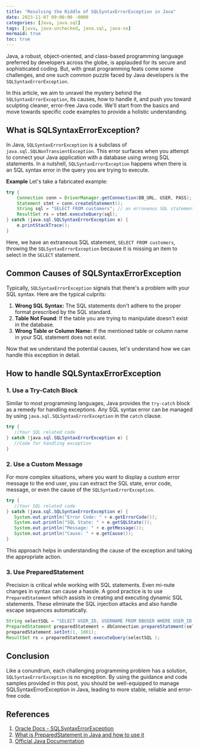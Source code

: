 ```yaml
---
title: "Resolving the Riddle of SQLSyntaxErrorException in Java"
date: 2023-11-07 09:00:00 -0000
categories: [Java, java.sql]
tags: [java, java-unchecked, java.sql, java-se]
mermaid: true
toc: true
---
```



Java, a robust, object-oriented, and class-based programming language preferred by developers across the globe, is applauded for its secure and sophisticated coding. But, with great programming feats come some challenges, and one such common puzzle faced by Java developers is the `SQLSyntaxErrorException`.

In this article, we aim to unravel the mystery behind the `SQLSyntaxErrorException`, its causes, how to handle it, and push you toward sculpting cleaner, error-free Java code. We'll start from the basics and move towards specific code examples to provide a holistic understanding. 

## What is SQLSyntaxErrorException? 

In Java, `SQLSyntaxErrorException` is a subclass of `java.sql.SQLNonTransientException`. This error surfaces when you attempt to connect your Java application with a database using wrong SQL statements. In a nutshell, `SQLSyntaxErrorException` happens when there is an SQL syntax error in the query you are trying to execute.

**Example**
Let's take a fabricated example:

```java
try {
	Connection conn = DriverManager.getConnection(DB_URL, USER, PASS);
	Statement stmt = conn.createStatement();
	String sql = "SELECT FROM customers"; // an erroneous SQL statement
	ResultSet rs = stmt.executeQuery(sql);
} catch (java.sql.SQLSyntaxErrorException e) {
	e.printStackTrace();
}
```

Here, we have an extraneous SQL statement, `SELECT FROM customers`, throwing the `SQLSyntaxErrorException` because it is missing an item to select in the `SELECT` statement.

## Common Causes of SQLSyntaxErrorException

Typically, `SQLSyntaxErrorException` signals that there's a problem with your SQL syntax. Here are the typical culprits:

1. **Wrong SQL Syntax:** The SQL statements don't adhere to the proper format prescribed by the SQL standard. 
2. **Table Not Found**: If the table you are trying to manipulate doesn't exist in the database. 
3. **Wrong Table or Column Name:** If the mentioned table or column name in your SQL statement does not exist.

Now that we understand the potential causes, let's understand how we can handle this exception in detail.

## How to handle SQLSyntaxErrorException

### 1. Use a Try-Catch Block

Similar to most programming languages, Java provides the `try-catch` block as a remedy for handling exceptions. Any SQL syntax error can be managed by using `java.sql.SQLSyntaxErrorException` in the `catch` clause.

```java
try {
   //Your SQL related code
} catch (java.sql.SQLSyntaxErrorException e) {
   //Code for handling exception
}
```

### 2. Use a Custom Message

For more complex situations, where you want to display a custom error message to the end user, you can extract the SQL state, error code, message, or even the cause of the `SQLSyntaxErrorException`.

```java
try {
   //Your SQL related code
} catch (java.sql.SQLSyntaxErrorException e) {
   System.out.println("Error Code: " + e.getErrorCode());
   System.out.println("SQL State: " + e.getSQLState());
   System.out.println("Message: " + e.getMessage());
   System.out.println("Cause: " + e.getCause());
}
```
This approach helps in understanding the cause of the exception and taking the appropriate action.

### 3. Use PreparedStatement

Precision is critical while working with SQL statements. Even mi-nute changes in syntax can cause a hassle. A good practice is to use `PreparedStatement` which assists in creating and executing dynamic SQL statements. These eliminate the SQL injection attacks and also handle escape sequences automatically.

```java
String selectSQL = "SELECT USER_ID, USERNAME FROM DBUSER WHERE USER_ID = ?";
PreparedStatement preparedStatement = dbConnection.prepareStatement(selectSQL);
preparedStatement.setInt(1, 1001);
ResultSet rs = preparedStatement.executeQuery(selectSQL );
```

## Conclusion

Like a conundrum, each challenging programming problem has a solution, `SQLSyntaxErrorException` is no exception. By using the guidance and code samples provided in this post, you should be well-equipped to manage SQLSyntaxErrorException in Java, leading to more stable, reliable and error-free code.

## References
1. [Oracle Docs - SQLSyntaxErrorException](https://docs.oracle.com/javase/7/docs/api/java/sql/SQLSyntaxErrorException.html)
2. [What is PreparedStatement in Java and how to use it](https://www.journaldev.com/2501/jdbc-preparedstatement-example-select-insert-update-delete)
3. [Official Java Documentation](https://docs.oracle.com/en/java/)